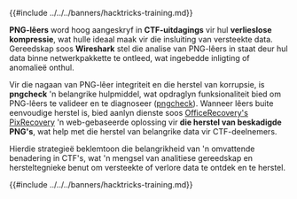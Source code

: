 {{#include ../../../banners/hacktricks-training.md}}

**PNG-lêers** word hoog aangeskryf in **CTF-uitdagings** vir hul **verlieslose kompressie**, wat hulle ideaal maak vir die insluiting van versteekte data. Gereedskap soos **Wireshark** stel die analise van PNG-lêers in staat deur hul data binne netwerkpakkette te ontleed, wat ingebedde inligting of anomalieë onthul.

Vir die nagaan van PNG-lêer integriteit en die herstel van korrupsie, is **pngcheck** 'n belangrike hulpmiddel, wat opdraglyn funksionaliteit bied om PNG-lêers te valideer en te diagnoseer ([pngcheck](http://libpng.org/pub/png/apps/pngcheck.html)). Wanneer lêers buite eenvoudige herstel is, bied aanlyn dienste soos [OfficeRecovery's PixRecovery](https://online.officerecovery.com/pixrecovery/) 'n web-gebaseerde oplossing vir **die herstel van beskadigde PNG's**, wat help met die herstel van belangrike data vir CTF-deelnemers.

Hierdie strategieë beklemtoon die belangrikheid van 'n omvattende benadering in CTF's, wat 'n mengsel van analitiese gereedskap en hersteltegnieke benut om versteekte of verlore data te ontdek en te herstel.

{{#include ../../../banners/hacktricks-training.md}}
